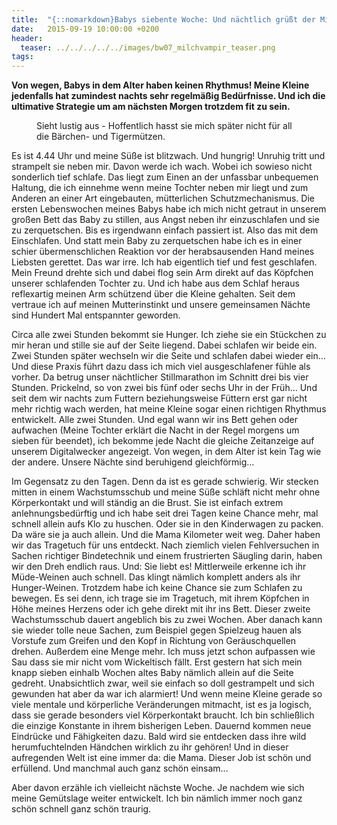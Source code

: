 ```yaml
---
title:  "{::nomarkdown}Babys siebente Woche: Und nächtlich grüßt der Milchvampir{:/}"
date:   2015-09-19 10:00:00 +0200
header:
  teaser: ../../../../../images/bw07_milchvampir_teaser.png
tags:
---
```

**Von wegen, Babys in dem Alter haben keinen Rhythmus! Meine Kleine jedenfalls hat zumindest nachts sehr regelmäßig Bedürfnisse. Und ich die ultimative Strategie um am nächsten Morgen trotzdem fit zu sein.**

<figure>
  <img src="../../../../../images/bw07_milchvampir.jpg" alt="">
  <figcaption>Sieht lustig aus - Hoffentlich hasst sie mich später nicht für all die Bärchen- und Tigermützen.</figcaption>
</figure>

Es ist 4.44 Uhr und meine Süße ist blitzwach. Und hungrig! Unruhig tritt und strampelt sie neben mir. Davon werde ich wach. Wobei ich sowieso nicht sonderlich tief schlafe. Das liegt zum Einen an der unfassbar unbequemen Haltung, die ich einnehme wenn meine Tochter neben mir liegt und zum Anderen an einer Art eingebauten, mütterlichen Schutzmechanismus. Die ersten Lebenswochen meines Babys habe ich mich nicht getraut in unserem großen Bett das Baby zu stillen, aus Angst neben ihr einzuschlafen und sie zu zerquetschen. Bis es irgendwann einfach passiert ist. Also das mit dem Einschlafen. Und statt mein Baby zu zerquetschen habe ich es in einer schier übermenschlichen Reaktion vor der herabsausenden Hand meines Liebsten gerettet. Das war irre. Ich hab eigentlich tief und fest geschlafen. Mein Freund drehte sich und dabei flog sein Arm direkt auf das Köpfchen unserer schlafenden Tochter zu. Und ich habe aus dem Schlaf heraus reflexartig meinen Arm schützend über die Kleine gehalten. Seit dem vertraue ich auf meinen Mutterinstinkt und unsere gemeinsamen Nächte sind Hundert Mal entspannter geworden.


Circa alle zwei Stunden bekommt sie Hunger. Ich ziehe sie ein Stückchen zu mir heran und stille sie auf der Seite liegend. Dabei schlafen wir beide ein. Zwei Stunden später wechseln wir die Seite und schlafen dabei wieder ein… Und diese Praxis führt dazu dass ich mich viel ausgeschlafener fühle als vorher. Da betrug unser nächtlicher Stillmarathon im Schnitt drei bis vier Stunden. Prickelnd, so von zwei bis fünf oder sechs Uhr in der Früh… Und seit dem wir nachts zum Futtern beziehungsweise Füttern erst gar nicht mehr richtig wach werden, hat meine Kleine sogar einen richtigen Rhythmus entwickelt. Alle zwei Stunden. Und egal wann wir ins Bett gehen oder aufwachen (Meine Tochter erklärt die Nacht in der Regel morgens um sieben für beendet), ich bekomme jede Nacht die gleiche Zeitanzeige auf unserem Digitalwecker angezeigt. Von wegen, in dem Alter ist kein Tag wie der andere. Unsere Nächte sind beruhigend gleichförmig…

Im Gegensatz zu den Tagen. Denn da ist es gerade schwierig. Wir stecken mitten in einem Wachstumsschub und meine Süße schläft nicht mehr ohne Körperkontakt und will ständig an die Brust. Sie ist einfach extrem anlehnungsbedürftig und ich habe seit drei Tagen keine Chance mehr, mal schnell allein aufs Klo zu huschen. Oder sie in den Kinderwagen zu packen. Da wäre sie ja auch allein. Und die Mama Kilometer weit weg. Daher haben wir das Tragetuch für uns entdeckt. Nach ziemlich vielen Fehlversuchen in Sachen richtiger Bindetechnik und einem frustrierten Säugling darin, haben wir den Dreh endlich raus. Und: Sie liebt es! Mittlerweile erkenne ich ihr Müde-Weinen auch schnell. Das klingt nämlich komplett anders als ihr Hunger-Weinen. Trotzdem habe ich keine Chance sie zum Schlafen zu bewegen. Es sei denn, ich trage sie im Tragetuch, mit ihrem Köpfchen in Höhe meines Herzens oder ich gehe direkt mit ihr ins Bett. Dieser zweite Wachstumsschub dauert angeblich bis zu zwei Wochen. Aber danach kann sie wieder tolle neue Sachen, zum Beispiel gegen Spielzeug hauen als Vorstufe zum Greifen und den Kopf in Richtung von Geräuschquellen drehen. Außerdem eine Menge mehr. Ich muss jetzt schon aufpassen wie Sau dass sie mir nicht vom Wickeltisch fällt. Erst gestern hat sich mein knapp sieben einhalb Wochen altes Baby nämlich allein auf die Seite gedreht. Unabsichtlich zwar, weil sie einfach so doll gestrampelt und sich gewunden hat aber da war ich alarmiert! Und wenn meine Kleine gerade so viele mentale und körperliche Veränderungen mitmacht, ist es ja logisch, dass sie gerade besonders viel Körperkontakt braucht. Ich bin schließlich die einzige Konstante in ihrem bisherigen Leben. Dauernd kommen neue Eindrücke und Fähigkeiten dazu. Bald wird sie entdecken dass ihre wild herumfuchtelnden Händchen wirklich zu ihr gehören! Und in dieser aufregenden Welt ist eine immer da: die Mama. Dieser Job ist schön und erfüllend. Und manchmal auch ganz schön einsam…

Aber davon erzähle ich vielleicht nächste Woche. Je nachdem wie sich meine Gemütslage weiter entwickelt. Ich bin nämlich immer noch ganz schön schnell ganz schön traurig.
